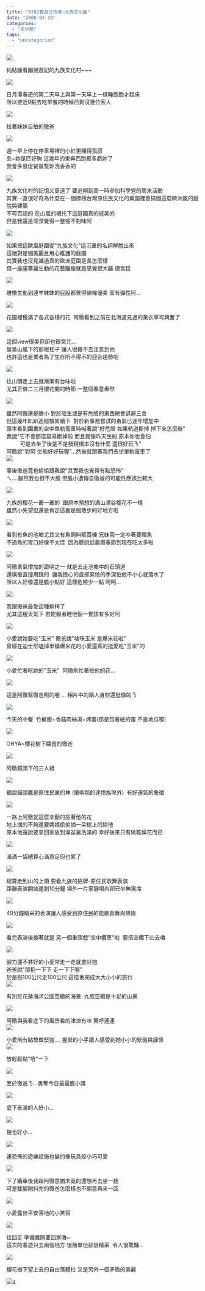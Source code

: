 ```yaml
---
title: "9702春遊日月潭~九族文化篇"
date: "2008-03-18"
categories: 
  - "未分類"
tags: 
  - "uncategoried"
---
```


![](images/2305962689_7865c878db.jpg)

純貼圖看圖說遊記的九族文化村~~~  
  
![](images/2305962689_7865c878db.jpg)

日月潭春遊的第二天早上與第一天早上一樣睡飽飽才起床  
所以接近9點去吃早餐的時候已剩沒幾位客人  
  
![](images/2305966289_3b13044839.jpg)  
  
拉著妹妹自拍的徹爸  
  
![](images/2306764546_a720443ca4.jpg)  
  
週一早上停在停車場裡的小紅更顯得孤寂  
乖~妳是匹好駒 這幾年的東奔西跑都多虧妳了  
我會多督促爸爸幫妳洗香香的  
  
![](images/2305963855_6782c6f396.jpg)  
  
九族文化村的記憶又更遠了 要追朔到高一時參加科學營的周末活動  
其實一直很好奇為什麼在一個標榜台灣原住民文化的樂園裡會搞個這麼歐洲風的庭院與建築  
不可否認的 在山嵐的襯托下這庭園真的挺美的  
但是我還是深深覺得一整個不對味阿  
  
![](images/2306760726_b1ea5f220d.jpg)  
  
如果把這歐風庭園從"九族文化"這沉重的名詞解脫出來  
這絕對是個美麗且用心維護的庭園  
其實我也沒見識過真的歐洲庭園是長怎麼樣  
但一座座華麗生動的花藝雕像就是感覺很大器 很宮廷  
  
![](images/2306763810_536f65ffef.jpg)  
  
雕像生動到連羊妹妹的屁股都覺得線條優美 富有彈性阿...  
  
![](images/2306762860_783dfee297.jpg)  
  
花園裡種滿了各式各樣的花  阿徹看到之前在北海道見過的薰衣草可興奮了  
  
![](images/2305962875_f0c40185de.jpg)  
  
這個view很美但卻也很突兀...  
裊裊山嵐下的那根柱子 讓人很難不去注意到他  
也許這也是業者為了生存所不得不的迎合趨勢吧  
  
  
  
![](images/2305960855_d393de5d00.jpg)  
  
往山頭走上去就漸漸有台味啦   
尤其正值二三月櫻花開的時節 一整個春意盎然  
  
![](images/2306760144_1a62561f34.jpg)  
  
雖然阿徹還是膽小 對於陌生或是有危險的東西總會退避三舍  
但這幾年趴趴造經驗累積下  對於新事務嘗試的勇氣已逐年增加中  
原本看到園裏的空中單軌電車時喊著說"好危險 如果軌道斷掉 掉下來怎麼辦"  
我說"它不會那麼容易斷掉啦 而且就像昨天坐船 原本你也會怕   
         可是去坐了後是不是發現根本沒有什麼 還很好玩ㄋ"  
阿徹說"對阿 坐船好好玩喔"...然後就跟著我們去坐單軌電車了   
![](images/2306758512_7fecd76577.jpg)  
  
事後徹爸竟也偷偷跟我說"其實我也覺得有點恐怖"  
ㄟ....雖然我也很不大膽 但膽小遺傳自徹爸的可能性應該比較大  
  
![](images/2305958041_00eb295298.jpg)  
  
九族的櫻花一叢一叢的  跟原本預想的滿山滿谷櫻花不一樣  
雖然小失望但還是肯定這裏是個散步的好地方啦  
  
![](images/2305957441_df079c0dce.jpg)  
  
看到有魚的池塘尤其又有魚飼料販賣機 兄妹兩一定吵著要餵魚  
不過魚的胃口好像不太佳  因為聽說從農曆春節到現在吃太多啦  
  
![](images/2305957051_21eb075d23.jpg)  
  
阿徹勇氣增加的證明之一 就是去走池塘中的石頭道  
還橫衝直撞用跳的  讓我擔心的直抓緊他的手深怕他不小心就落水了  
所以人好像還是膽小點好 這樣危險少一點 呵呵...  
  
![](images/2305956683_330c9c00fd.jpg)  
  
我跟徹爸最愛這種躺椅了  
尤其這種天氣下 若能躺著睡他個一覺該有多好阿  
  
![](images/2305956309_6ea421d82d.jpg)  
  
小愛說她要吃"玉米" 徹爸說"啥咪玉米 是爆米花啦"  
曾經在迪士尼嗑掉半桶爆米花的小愛還真的挺愛吃"玉米"的  
  
![](images/2306756240_6970fa7f60.jpg)  
  
小愛忙著吃她的"玉米"  阿徹則忙著撿他的花...  
  
![](images/2306755832_f403676455.jpg)  
  
這是阿徹幫徹爸照的喔 ... 相片中的兩人身材還挺像的ㄋ  
  
![](images/2306755076_0d7f2fc878.jpg)  
  
今天的中餐  竹桶飯+香菇肉絲湯+烤蛋(那是包著紙的蛋 不是地瓜喔)  
  
![](images/2305954391_a31aea395f.jpg)  
  
  
OHYA~櫻花樹下嬌羞的徹爸  
  
![](images/2306753936_3d7c937506.jpg)  
  
阿徹鏡頭下的三人組  
  
![](images/2306753284_70bc4ac573.jpg)  
  
聽說貓頭鷹是原住民裏的神 (蘭嶼那的達悟族除外)  有好運氣的象徵  
  
![](images/2305952613_256ff399da.jpg)  
  
一路上阿徹就這麼辛勤的撿著他的花    
地上摘的不夠還要媽媽偷偷摘一朵樹上的給他  
原本他還說要拿回家放到澡盆裏洗澡的 幸好後來只有做乾燥花而已  
  
![](images/2305952265_535f3826f9.jpg)  
  
滿滿一袋總算心滿意足但也累了  
  
![](images/2306751824_0d3291ed1e.jpg)  
  
總算走到山的上頭 要看九族的招牌-原住民歌舞表演  
距離表演開始還剩10分鐘 場外一片寧靜場內卻已坐無需席  
  
![](images/2306751498_8a2005a891.jpg)  
  
40分鐘精采的表演讓人感受到原住民的能歌善舞與熱情  
  
![](images/2305949379_4783a09b1d.jpg)  
  
看完表演後接著就是 另一個重頭戲"空中纜車"啦  要搭空纜下山去嚕  
  
![](images/2306748080_aa33306d77.jpg)  
  
腳力還不甚好的小愛常走一走就會討抱  
爸爸說"那抱一下下 走一下下喔"    
於是抱100公尺走100公尺 這麼著完成大大小小的旅行      
![](images/2305947445_a2b0268a2d.jpg)  
  
有別於花蓮海洋公園空纜的海景  九族空纜是十足的山景  
  
![](images/2306746214_508371a857.jpg)  
  
阿徹與我看底下的風景看的津津有味 驚呼連連   
![](images/2306746908_aed4373598.jpg)  
  
小愛則有點故做堅強.... 握緊的小手讓人感受到她小小的緊張與謹慎   
![](images/2305945589_593c23bcc5.jpg)  
  
放輕鬆點"嘻"一下  
  
![](images/2305945453_22d0fe7663.jpg)  
  
至於徹爸ㄋ...勇奪今日最最膽小獎  
  
![](images/2305945327_1472a614b0.jpg)  
  
底下表演的人好小...  
  
![](images/2306746600_88ecc04f69.jpg)  
  
樹也好小...  
  
![](images/2306746434_d608046ec6.jpg)  
  
連恐怖的遊樂設施也變的像玩具般小巧可愛  
  
![](images/2306745532_b918c82f18.jpg)  
  
下了纜車後我跟阿徹意猶未竟的還想再去坐一趟  
可是雙腳剛抖完的徹爸怎麼樣也不願意再來一回  
  
![](images/2305944299_33d1b414fe.jpg)  
  
小愛露出平安落地的小笑容  
  
![](images/2305943691_d301fe2d7b.jpg)  
  
往回走 準備離開要回家嚕~   
這次的春遊只去兩個地方 很簡單但卻很精采  令人很驚豔...  
  
![](images/2306744008_2a756e270d.jpg)  
  
櫻花樹下望上去的自由落體柱 又是另外一個矛盾的美麗  
  
![](images/2306743462_0aa0f9fab2.jpg)4
